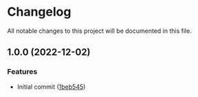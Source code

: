 # Changelog

All notable changes to this project will be documented in this file.

## 1.0.0 (2022-12-02)


### Features

* Initial commit ([1beb545](https://github.com/justtrackio/terraform-aws-ocean-ecs/commit/1beb545ae19ee633555a017cc92218b56ce0d3ea))
